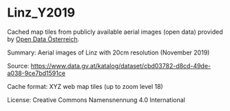 # Linz_Y2019

Cached map tiles from publicly available aerial images (open data) provided by [Open Data Österreich](https://www.data.gv.at).

Summary: Aerial images of Linz with 20cm resolution (November 2019)

Source: https://www.data.gv.at/katalog/dataset/cbd03782-d8cd-49de-a038-9ce7bd1591ce

Cache format: XYZ web map tiles (up to zoom level 18)

License: Creative Commons Namensnennung 4.0 International
